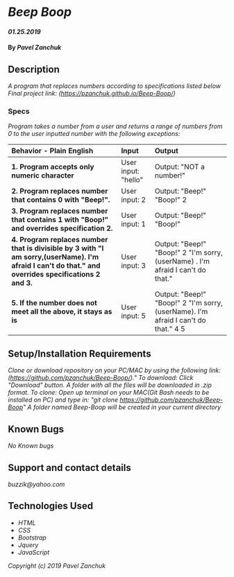 # _Beep Boop_

#### _01.25.2019_

#### By _**Pavel Zanchuk**_

## Description

_A program that replaces numbers according to specifications listed below_
_Final project link: (https://pzanchuk.github.io/Beep-Boop/)_

### Specs

_Program takes a number from a user and returns a range of numbers from 0 to the user inputted number with the following exceptions:_

| Behavior - Plain English | Input | Output |
| :-------------     | :------------- | :------------- |
| **1. Program accepts only numeric character** | User input: "hello" | Output: "NOT a number!"|
| **2. Program replaces number that contains 0 with "Beep!".**| User input: 2 | Output: "Beep!" "Boop!" 2|
| **3. Program replaces number that contains 1 with "Boop!" and overrides specification 2.** | User input: 1 | Output: "Beep!" "Boop!"|
| **4. Program replaces number that is divisible by 3 with "I am sorry,(userName). I'm afraid I can't do that." and overrides specifications 2 and 3.** | User input: 3 | Output: "Beep!" "Boop!" 2 "I'm sorry,(userName) . I'm afraid I can't do that."|
| **5. If the number does not meet all the above, it stays as is** | User input: 5 | Output: "Beep!" "Boop!" 2 "I'm sorry,(userName). I'm afraid I can't do that." 4 5|



## Setup/Installation Requirements

_Clone or download repository on your PC/MAC by using the following link:
(https://github.com/pzanchuk/Beep-Boop/)."
To download:
Click "Download" button. A folder with all the files will be downloaded in .zip format.
To clone:
Open up terminal on your MAC(Git Bash needs to be installed on PC) and type in: "git clone https://github.com/pzanchuk/Beep-Boop"
A folder named Beep-Boop will be created in your current directory_

## Known Bugs

_No Known bugs_

## Support and contact details

_buzzik@yahoo.com_

## Technologies Used

* _HTML_
* _CSS_
* _Bootstrap_
* _Jquery_
* _JavaScript_

*Copyright (c) 2019 Pavel Zanchuk*
